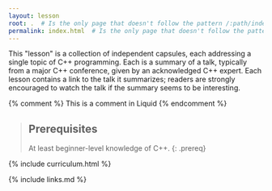 ```yaml
---
layout: lesson
root: .  # Is the only page that doesn't follow the pattern /:path/index.html
permalink: index.html  # Is the only page that doesn't follow the pattern /:path/index.html
---
```


This "lesson" is a collection of independent capsules, each addressing a single topic of C++ programming.
Each is a summary of a talk, typically from a major C++ conference, given by an acknowledged C++ expert.
Each lesson contains a link to the talk it summarizes; readers are strongly encouraged to watch the talk
if the summary seems to be interesting.

<!-- this is an html comment -->

{% comment %} This is a comment in Liquid {% endcomment %}

> ## Prerequisites
>
> At least beginner-level knowledge of C++.
{: .prereq}

{% include curriculum.html %}

{% include links.md %}
